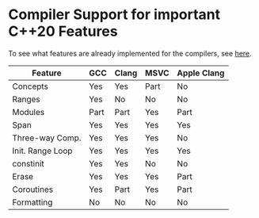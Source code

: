 # Compiler Support for important C++20 Features

To see what features are already implemented for the compilers, see [here](https://en.cppreference.com/w/cpp/compiler_support).

| Feature          | GCC  | Clang | MSVC  | Apple Clang |
|------------------|------|-------|-------|-------------|
| Concepts         | Yes  | Yes   | Part  | No          |
| Ranges           | Yes  | No    | No    | No          |
| Modules          | Part | Part  | Yes   | Part        |
| Span             | Yes  | Yes   | Yes   | Yes         |
| Three-way Comp.  | Yes  | Yes   | Yes   | No          |
| Init. Range Loop | Yes  | Yes   | Yes   | Yes         |
| constinit        | Yes  | Yes   | No    | No          |
| Erase            | Yes  | Yes   | Yes   | Part        |
| Coroutines       | Yes  | Part  | Yes   | Part        |
| Formatting       | No   | No    | No    | No          |
